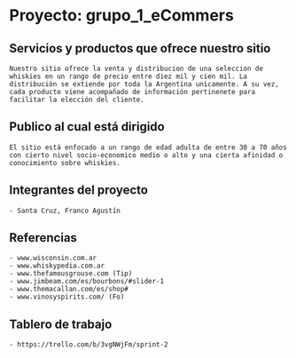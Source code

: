 # Proyecto: grupo_1_eCommers

## Servicios y productos que ofrece nuestro sitio
    Nuestro sitio ofrece la venta y distribucion de una seleccion de whiskies en un rango de precio entre diez mil y cien mil. La distribución se extiende por toda la Argentina unicamente. A su vez, cada producto viene acompañado de información pertinenete para facilitar la elección del cliente. 

## Publico al cual está dirigido
    El sitio está enfocado a un rango de edad adulta de entre 30 a 70 años con cierto nivel socio-economico medio o alto y una cierta afinidad o conocimiento sobre whiskies.

## Integrantes del proyecto
    - Santa Cruz, Franco Agustín

## Referencias

    - www.wisconsin.com.ar
    - www.whiskypedia.com.ar
    - www.thefamousgrouse.com (Tip)
    - www.jimbeam.com/es/bourbons/#slider-1 
    - www.themacallan.com/es/shop#
    - www.vinosyspirits.com/ (Fo)
    
## Tablero de trabajo

    - https://trello.com/b/3vgNWjFm/sprint-2
